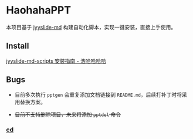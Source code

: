 # HaohahaPPT

本项目基于 [jyyslide-md](https://github.com/zweix123/jyyslide-md#install) 构建自动化脚本，实现一键安装，直接上手使用。

## Install

[jyyslide-md-scripts 安裝指南 - 浩哈哈哈哈](http://cs.haohaha.cn/greenhand/jyyslide-md-script/install/)

## Bugs

- 目前多次执行 `pptgen` 会重复添加文档链接到 `README.md`，后续打补丁时将采用替换方案。

- <del>目前不支持删除项目，未来将添加 `pptdel` 命令</del>


### [cd](./pages/cd/index.html)
